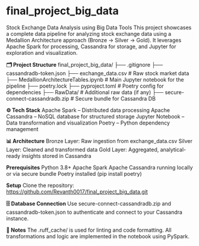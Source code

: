 # final_project_big_data

Stock Exchange Data Analysis using Big Data Tools
This project showcases a complete data pipeline for analyzing stock exchange data using a Medallion Architecture approach (Bronze → Silver → Gold). It leverages Apache Spark for processing, Cassandra for storage, and Jupyter for exploration and visualization.

**🗂️ Project Structure**
final_project_big_data/
├── .gitignore
├── cassandradb-token.json
├── exchange_data.csv              # Raw stock market data
├── MedallionArchitectureTables.ipynb  # Main Jupyter notebook for the pipeline
├── poetry.lock
├── pyproject.toml                 # Poetry config for dependencies
├── RawData/                       # Additional raw data (if any)
├── secure-connect-cassandradb.zip # Secure bundle for Cassandra DB

**⚙️ Tech Stack**
Apache Spark – Distributed data processing
Apache Cassandra – NoSQL database for structured storage
Jupyter Notebook – Data transformation and visualization
Poetry – Python dependency management

**📊 Architecture**
Bronze Layer: Raw ingestion from exchange_data.csv
Silver Layer: Cleaned and transformed data
Gold Layer: Aggregated, analytical-ready insights stored in Cassandra

**Prerequisites**
Python 3.8+
Apache Spark
Apache Cassandra running locally or via secure bundle
Poetry installed (pip install poetry)

**Setup**
Clone the repository: https://github.com/Revanth0017/final_project_big_data.git

**🗄️ Database Connection**
Use secure-connect-cassandradb.zip and cassandradb-token.json to authenticate and connect to your Cassandra instance.

**📌 Notes**
The .ruff_cache/ is used for linting and code formatting.
All transformations and logic are implemented in the notebook using PySpark.




